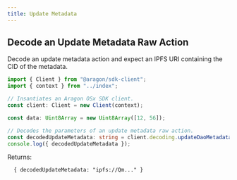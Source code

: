 ```yaml
---
title: Update Metadata
---
```


## Decode an Update Metadata Raw Action

Decode an update metadata action and expect an IPFS URI containing the CID of the metadata.

```ts
import { Client } from "@aragon/sdk-client";
import { context } from "../index";

// Insantiates an Aragon OSx SDK client.
const client: Client = new Client(context);

const data: Uint8Array = new Uint8Array([12, 56]);

// Decodes the parameters of an update metadata raw action.
const decodedUpdateMetadata: string = client.decoding.updateDaoMetadataRawAction(data);
console.log({ decodedUpdateMetadata });
```


Returns:

```
  { decodedUpdateMetadata: "ipfs://Qm..." }
```